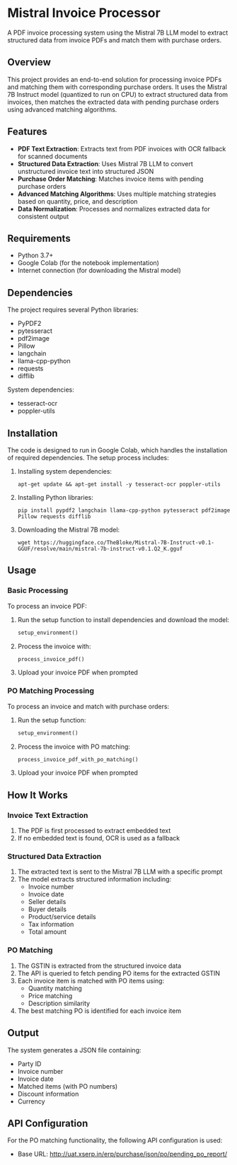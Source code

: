 # Mistral Invoice Processor

A PDF invoice processing system using the Mistral 7B LLM model to extract structured data from invoice PDFs and match them with purchase orders.

## Overview

This project provides an end-to-end solution for processing invoice PDFs and matching them with corresponding purchase orders. It uses the Mistral 7B Instruct model (quantized to run on CPU) to extract structured data from invoices, then matches the extracted data with pending purchase orders using advanced matching algorithms.

## Features

- **PDF Text Extraction**: Extracts text from PDF invoices with OCR fallback for scanned documents
- **Structured Data Extraction**: Uses Mistral 7B LLM to convert unstructured invoice text into structured JSON
- **Purchase Order Matching**: Matches invoice items with pending purchase orders
- **Advanced Matching Algorithms**: Uses multiple matching strategies based on quantity, price, and description
- **Data Normalization**: Processes and normalizes extracted data for consistent output

## Requirements

- Python 3.7+
- Google Colab (for the notebook implementation)
- Internet connection (for downloading the Mistral model)

## Dependencies

The project requires several Python libraries:

- PyPDF2
- pytesseract
- pdf2image
- Pillow
- langchain
- llama-cpp-python
- requests
- difflib

System dependencies:
- tesseract-ocr
- poppler-utils

## Installation

The code is designed to run in Google Colab, which handles the installation of required dependencies. The setup process includes:

1. Installing system dependencies:
   ```
   apt-get update && apt-get install -y tesseract-ocr poppler-utils
   ```

2. Installing Python libraries:
   ```
   pip install pypdf2 langchain llama-cpp-python pytesseract pdf2image Pillow requests difflib
   ```

3. Downloading the Mistral 7B model:
   ```
   wget https://huggingface.co/TheBloke/Mistral-7B-Instruct-v0.1-GGUF/resolve/main/mistral-7b-instruct-v0.1.Q2_K.gguf
   ```

## Usage

### Basic Processing

To process an invoice PDF:

1. Run the setup function to install dependencies and download the model:
   ```python
   setup_environment()
   ```

2. Process the invoice with:
   ```python
   process_invoice_pdf()
   ```

3. Upload your invoice PDF when prompted

### PO Matching Processing

To process an invoice and match with purchase orders:

1. Run the setup function:
   ```python
   setup_environment()
   ```

2. Process the invoice with PO matching:
   ```python
   process_invoice_pdf_with_po_matching()
   ```

3. Upload your invoice PDF when prompted

## How It Works

### Invoice Text Extraction

1. The PDF is first processed to extract embedded text
2. If no embedded text is found, OCR is used as a fallback

### Structured Data Extraction

1. The extracted text is sent to the Mistral 7B LLM with a specific prompt
2. The model extracts structured information including:
   - Invoice number
   - Invoice date
   - Seller details
   - Buyer details
   - Product/service details
   - Tax information
   - Total amount

### PO Matching

1. The GSTIN is extracted from the structured invoice data
2. The API is queried to fetch pending PO items for the extracted GSTIN
3. Each invoice item is matched with PO items using:
   - Quantity matching
   - Price matching
   - Description similarity
4. The best matching PO is identified for each invoice item

## Output

The system generates a JSON file containing:
- Party ID
- Invoice number
- Invoice date
- Matched items (with PO numbers)
- Discount information
- Currency

## API Configuration

For the PO matching functionality, the following API configuration is used:
- Base URL: http://uat.xserp.in/erp/purchase/json/po/pending_po_report/
